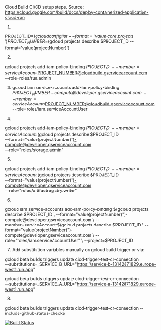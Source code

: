 Cloud Build CI/CD setup steps.
Source: https://cloud.google.com/build/docs/deploy-containerized-application-cloud-run

1.
PROJECT_ID=$(gcloud config list --format='value(core.project)')
PROJECT_NUMBER=$(gcloud projects describe $PROJECT_ID --format='value(projectNumber)')

2.
gcloud projects add-iam-policy-binding $PROJECT_ID \
    --member=serviceAccount:$PROJECT_NUMBER@cloudbuild.gserviceaccount.com \
    --role=roles/run.admin

3. gcloud iam service-accounts add-iam-policy-binding \
    $PROJECT_NUMBER-compute@developer.gserviceaccount.com \
    --member=serviceAccount:$PROJECT_NUMBER@cloudbuild.gserviceaccount.com \
    --role=roles/iam.serviceAccountUser

4.
gcloud projects add-iam-policy-binding $PROJECT_ID \
    --member=serviceAccount:$(gcloud projects describe $PROJECT_ID \
    --format="value(projectNumber)")-compute@developer.gserviceaccount.com \
    --role="roles/storage.admin"

5.
gcloud projects add-iam-policy-binding $PROJECT_ID \
    --member=serviceAccount:$(gcloud projects describe $PROJECT_ID \
    --format="value(projectNumber)")-compute@developer.gserviceaccount.com \
    --role="roles/artifactregistry.writer"

6.
gcloud iam service-accounts add-iam-policy-binding $(gcloud projects describe $PROJECT_ID \
    --format="value(projectNumber)")-compute@developer.gserviceaccount.com \
    --member=serviceAccount:$(gcloud projects describe $PROJECT_ID \
    --format="value(projectNumber)")-compute@developer.gserviceaccount.com \
    --role="roles/iam.serviceAccountUser" \
    --project=$PROJECT_ID

7. Add substitution variables manually on gcloud build trigger or via:

gcloud beta builds triggers update cicd-trigger-test-cr-connection \
    --substitutions=_SERVICE_B_URL="https://service-b-13142871829.europe-west1.run.app"

gcloud beta builds triggers update cicd-trigger-test-cr-connection \
    --substitutions=_SERVICE_A_URL="https://service-a-13142871829.europe-west1.run.app"

8.
gcloud beta builds triggers update cicd-trigger-test-cr-connection --include-github-status-checks


[![Build Status](https://storage.googleapis.com/cloud-build-badges/search-cdo/cicd-trigger-test-cr-connection.svg)](https://console.cloud.google.com/cloud-build/builds?project=search-cdo)